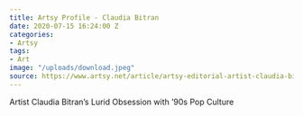 ```yaml
---
title: Artsy Profile - Claudia Bitran
date: 2020-07-15 16:24:00 Z
categories:
- Artsy
tags:
- Art
image: "/uploads/download.jpeg"
source: https://www.artsy.net/article/artsy-editorial-artist-claudia-bitrans-lurid-obsession-90s-pop-culture
---
```


Artist Claudia Bitran’s Lurid Obsession with ’90s Pop Culture